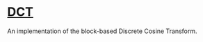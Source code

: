 # [DCT](http://vicente-gonzalez-ruiz.github.io/DCT/docs/)
An implementation of the block-based Discrete Cosine Transform.
